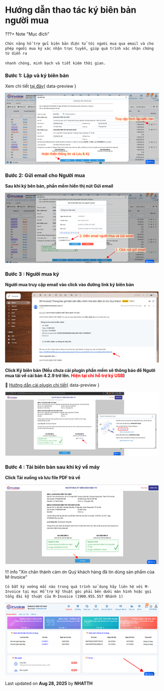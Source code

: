 # **Hướng dẫn thao tác ký biên bản người mua**

???+ Note "Mục đích"

    Chức năng hỗ trợ gửi biên bản điện tử tới người mua qua email và cho phép người mua ký xác nhận trực tuyến, giúp quá trình xác nhận chứng từ diễn ra

    nhanh chóng, minh bạch và tiết kiệm thời gian.

### **Bước 1: Lập và ký biên bản**

Xem chi tiết [tại đây](../xu-ly-sai-sot/lap-bien-ban-hoa-don.md#attribute-lists){ data-preview }

![Hình 1](../../assets/images/invoice1/1.0_ky-bien-ban-nguoi-mua_1.png "Hãy bấm vào để xem rõ hơn")

### **Bước 2: Gửi email cho Người mua**

**Sau khi ký bên bán, phần mềm hiển thị nút Gửi email**

![Hình 2](../../assets/images/invoice1/1.0_ky-bien-ban-nguoi-mua_2.png "Hãy bấm vào để xem rõ hơn")

### **Bước 3 : Người mua ký**

**Người mua truy cập email vào click vào đường link ký biên bản**

![Hình 3](../../assets/images/invoice1/1.0_ky-bien-ban-nguoi-mua_3.png "Hãy bấm vào để xem rõ hơn")

**Click Ký biên bản (Nếu chưa cài plugin phần mềm sẽ thông báo để Người mua tải về cài bản 4.2.9 trở lên. <span style="color: red;">Hiện tại chỉ hỗ trợ ký USB</span>)**

📄 [Hướng dẫn cài plugin chi tiết](../huong-dan/cai-dat-plugin.md#attribute-lists){ data-preview }

![Hình 3](../../assets/images/invoice1/1.0_ky-bien-ban-nguoi-mua_4.png "Hãy bấm vào để xem rõ hơn")

### **Bước 4 : Tải biên bản sau khi ký về máy**

**Click Tải xuống và lưu file PDF trả về**

![Hình 3](../../assets/images/invoice1/1.0_ky-bien-ban-nguoi-mua_5.png "Hãy bấm vào để xem rõ hơn")

!!! info "Xin chân thành cảm ơn Quý khách hàng đã tin dùng sản phẩm của M-Invoice"

    Có bất kỳ vướng mắc nào trong quá trình sử dụng hãy liên hệ với M-Invoice tại mục Hỗ trợ kỹ thuật góc phải bên dưới màn hình hoặc gọi tổng đài kỹ thuật của M-Invoice (1900.955.557 Nhánh 1)

![Hình 6](../../assets/images/invoice1/1.0_suaTienBangTay_5.png "Hãy bấm vào để xem rõ hơn")

<div class="last-updated">Last updated on <strong>Aug 28, 2025</strong> by <strong>NHATTH</strong></div>
